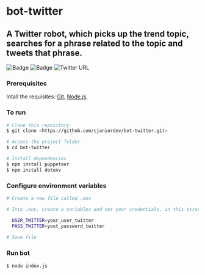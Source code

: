 # bot-twitter

## A Twitter robot, which picks up the trend topic, searches for a phrase related to the topic and tweets that phrase.

![Badge](https://img.shields.io/badge/nodejs-v12.14.0-<#51cf66>)
![Badge](https://img.shields.io/badge/npm-v6.14.8-<#5c940d>)
![Twitter URL](https://img.shields.io/twitter/url?style=social&url=https%3A%2F%2Ftwitter.com%2Fcjuniordev)

### Prerequisites

Intall the requisites:
[Git](https://git-scm.com), [Node.js](https://nodejs.org/en/). 

### To run

```bash
# Clone this repository
$ git clone <https://github.com/cjuniordev/bot-twitter.git>

# Access the project folder
$ cd bot-twitter

# Install dependencies
$ npm install puppeteer
$ npm install dotenv
```

### Configure environment variables

```bash
# Create a new file called .env

# Into .env, create a variables and set your credentials, in this structure:

  USER_TWITTER=your_user_twitter
  PASS_TWITTER=yout_password_twitter
  
# Save file
```

### Run bot
```bash
$ node index.js
```
